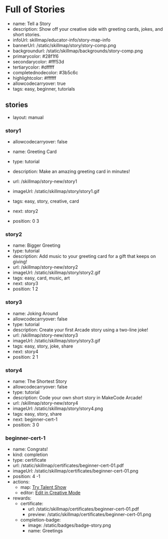 # Full of Stories
* name: Tell a Story
* description: Show off your creative side with greeting cards, jokes, and short stories.
* infoUrl: skillmap/educator-info/story-map-info
* bannerUrl: /static/skillmap/story/story-comp.png
* backgroundurl: /static/skillmap/backgrounds/story-comp.png
* primarycolor: #28f1f6
* secondarycolor: #fff53d
* tertiarycolor: #dfffff
* completednodecolor: #3b5c6c
* highlightcolor: #ffffff
* allowcodecarryover: true
* tags: easy, beginner, tutorials



## stories
* layout: manual

### story1
* allowcodecarryover: false

* name: Greeting Card
* type: tutorial
* description: Make an amazing greeting card in minutes!
* url: /skillmap/story-new/story1
* imageUrl: /static/skillmap/story/story1.gif
* tags: easy, story, creative, card
* next: story2
* position: 0 3



### story2
* name: Bigger Greeting
* type: tutorial
* description: Add music to your greeting card for a gift that keeps on giving!
* url: /skillmap/story-new/story2
* imageUrl: /static/skillmap/story/story2.gif
* tags: easy, card, music, art
* next: story3
* position: 1 2



### story3
* name: Joking Around
* allowcodecarryover: false
* type: tutorial
* description: Create your first Arcade story using a two-line joke!
* url: /skillmap/story-new/story3
* imageUrl: /static/skillmap/story/story3.gif
* tags: easy, story, joke, share
* next: story4
* position: 2 1



### story4
* name: The Shortest Story
* allowcodecarryover: false
* type: tutorial
* description: Code your own short story in MakeCode Arcade!
* url: /skillmap/story-new/story4
* imageUrl: /static/skillmap/story/story4.png
* tags: easy, story, share
* next: beginner-cert-1
* position: 3 0



### beginner-cert-1
* name: Congrats!
* kind: completion
* type: certificate
* url: /static/skillmap/certificates/beginner-cert-01.pdf
* imageUrl: /static/skillmap/certificates/beginner-cert-01.png
* position: 4 -1
* actions:
    * map: [Try Talent Show](/skillmap/star)
    * editor: [Edit in Creative Mode](/)
* rewards:
    * certificate:
        * url: /static/skillmap/certificates/beginner-cert-01.pdf
        * preview: /static/skillmap/certificates/beginner-cert-01.png
    * completion-badge:
        * image: /static/badges/badge-story.png
        * name: Greetings





